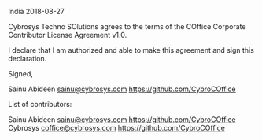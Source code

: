 India 2018-08-27

Cybrosys Techno SOlutions agrees to the terms of the COffice Corporate
Contributor License Agreement v1.0.

I declare that I am authorized and able to make this agreement and sign this
declaration.

Signed,

Sainu Abideen sainu@cybrosys.com https://github.com/CybroCOffice

List of contributors:

Sainu Abideen sainu@cybrosys.com https://github.com/CybroCOffice
Cybrosys coffice@cybrosys.com https://github.com/CybroCOffice
